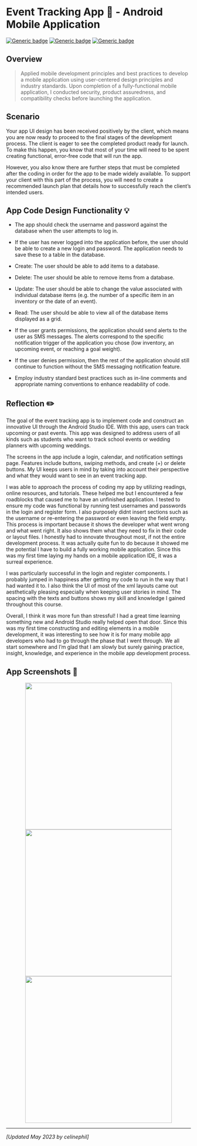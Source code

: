 # Event Tracking App :date: - Android Mobile Application	

[![Generic badge](https://img.shields.io/badge/Language-JAVA-blue.svg)](https://www.java.com/en/) [![Generic badge](https://img.shields.io/badge/Database-SQLite-green.svg)](https://sqlite.org/index.html) [![Generic badge](https://img.shields.io/badge/IDE-Android_Studio-purple.svg)](https://developer.android.com/studio/)

## Overview
> Applied mobile development principles and best practices to develop a mobile application using user-centered design principles and industry standards. Upon completion of a fully-functional mobile application, I conducted security, product assuredness, and compatibility checks before launching the application.

## Scenario
Your app UI design has been received positively by the client, which means you are now ready to proceed to the final stages of the development process. The client is eager to see the completed product ready for launch. To make this happen, you know that most of your time will need to be spent creating functional, error-free code that will run the app.

However, you also know there are further steps that must be completed after the coding in order for the app to be made widely available. To support your client with this part of the process, you will need to create a recommended launch plan that details how to successfully reach the client’s intended users.

## App Code Design Functionality :bulb:	

* The app should check the username and password against the database when the user attempts to log in.
* If the user has never logged into the application before, the user should be able to create a new login and password. The application needs to save these to a table in the database.

* Create: The user should be able to add items to a database.
* Delete: The user should be able to remove items from a database.
* Update: The user should be able to change the value associated with individual database items (e.g. the number of a specific item in an inventory or the date of an event).
* Read: The user should be able to view all of the database items displayed as a grid.

* If the user grants permissions, the application should send alerts to the user as SMS messages. The alerts correspond to the specific notification trigger of the application you chose (low inventory, an upcoming event, or reaching a goal weight).
* If the user denies permission, then the rest of the application should still continue to function without the SMS messaging notification feature.

* Employ industry standard best practices such as in-line comments and appropriate naming conventions to enhance readability of code.

## Reflection :pencil2:	

The goal of the event tracking app is to implement code and construct an innovative UI through the Android Studio IDE. With this app, users can track upcoming or past events. This app was designed to address users of all kinds such as students who want to track school events or wedding planners with upcoming weddings.

The screens in the app include a login, calendar, and notification settings page. Features include buttons, swiping methods, and create (+) or delete buttons. My UI keeps users in mind by taking into account their perspective and what they would want to see in an event tracking app.

I was able to approach the process of coding my app by utilizing readings, online resources, and tutorials. These helped me but I encountered a few roadblocks that caused me to have an unfinished application. I tested to ensure my code was functional by running test usernames and passwords in the login and register form. I also purposely didnt insert sections such as the username or re-entering the password or even leaving the field empty. This process is important because it shows the developer what went wrong and what went right. It also shows them what they need to fix in their code or layout files. I honestly had to innovate throughout most, if not the entire development process. It was actually quite fun to do because it showed me the potential I have to build a fully working mobile application. Since this was my first time laying my hands on a mobile application IDE, it was a surreal experience. 

I was particularly successful in the login and register components. I probably jumped in happiness after getting my code to run in the way that I had wanted it to. I also think the UI of most of the xml layouts came out aesthetically pleasing especially when keeping user stories in mind. The spacing with the texts and buttons shows my skill and knowledge I gained throughout this course. 

Overall, I think it was more fun than stressful! I had a great time learning something new and Android Studio really helped open that door. Since this was my first time constructing and editing elements in a mobile development, it was interesting to see how it is for many mobile app developers who had to go through the phase that I went through. We all start somewhere and I’m glad that I am slowly but surely gaining practice, insight, knowledge, and experience in the mobile app development process.  

## App Screenshots :camera_flash:

<div style="text-align: center;">
    <img src="Event Tracking App Screenshots/LoginScreenApp.png" width="400px" />
    <img src="Event Tracking App Screenshots/CalendarScreenApp.png" width="400px" />
    <img src="Event Tracking App Screenshots/NotificationsScreenApp.png" width="400px" />
</div>

---
*[Updated May 2023 by celinephil]*

